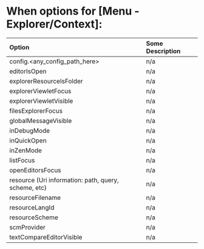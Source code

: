 # When options for [Menu - Explorer/Context]:
| Option                                               | Some Description |
| :--------------------------------------------------- | :--------------- |
| config.<any_config_path_here>                        | n/a              |
| editorIsOpen                                         | n/a              |
| explorerResourceIsFolder                             | n/a              |
| explorerViewletFocus                                 | n/a              |
| explorerViewletVisible                               | n/a              |
| filesExplorerFocus                                   | n/a              |
| globalMessageVisible                                 | n/a              |
| inDebugMode                                          | n/a              |
| inQuickOpen                                          | n/a              |
| inZenMode                                            | n/a              |
| listFocus                                            | n/a              |
| openEditorsFocus                                     | n/a              |
| resource (Uri information: path, query, scheme, etc) | n/a              |
| resourceFilename                                     | n/a              |
| resourceLangId                                       | n/a              |
| resourceScheme                                       | n/a              |
| scmProvider                                          | n/a              |
| textCompareEditorVisible                             | n/a              |
